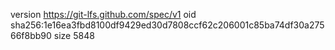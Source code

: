 version https://git-lfs.github.com/spec/v1
oid sha256:1e16ea3fbd8100df9429ed30d7808ccf62c206001c85ba74df30a27566f8bb90
size 5848
